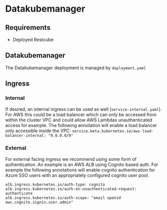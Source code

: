 # Datakubemanager

## Requirements
* Deployed Restcube

## Datakubemanager
The Datakubemanager deployment is managed by `deployment.yaml`

## Ingress
### Internal
If desired, an internal ingress can be used as well (`service-internal.yaml`). For AWS this could be a load balancer which can only be accessed from within the cluster VPC and could allow AWS Lambdas unauthenticated access for example. The following annotation will enable a load balancer only accessible inside the VPC: `service.beta.kubernetes.io/aws-load-balancer-internal: "0.0.0.0/0"`

### External
For external facing ingress we recommend using some form of authentication. An example is an AWS ALB using Cognito based auth. For example the following annotations will enable cognito authentication for Azure SSO users with an appropriately configured cognito user pool.
```
alb.ingress.kubernetes.io/auth-type: cognito
alb.ingress.kubernetes.io/auth-on-unauthenticated-request: authenticate
alb.ingress.kubernetes.io/auth-scope: "email openid aws.cognito.signin.user.admin"
```